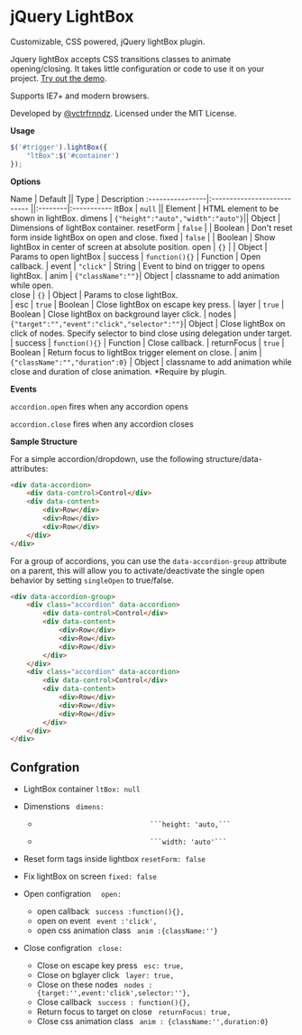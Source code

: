 jQuery LightBox
================

Customizable, CSS powered, jQuery lightBox plugin.

Jquery lightBox accepts CSS transitions classes to animate opening/closing. It takes little configuration or code to use it on your project. [Try out the demo](//vctrfrnndz.github.io/jquery-accordion).

Supports IE7+ and modern browsers.

Developed by [@vctrfrnndz](//vctrfrnndz.com). Licensed under the MIT License.

**Usage**

```javascript
$('#trigger').lightBox({
    "ltBox":$('#container')
});
```

**Options**

Name             | Default                           || Type    | Description
:----------------|:---------------------------       ||:--------|:-----------
ltBox            | `null`                            || Element | HTML element to be shown in lightBox.               dimens           | `{"height":"auto","width":"auto"}`|| Object  | Dimensions of lightBox container.                  resetForm        | `false`   |                   | Boolean | Don't reset form inside lightBox on open and close.
fixed            | `false`   |                   | Boolean | Show lightBox in center of screen at absolute position.
open             | `{}`      |                   | Object  | Params to open lightBox
                 |  success  | `function(){}`   | Function | Open callback.
                 |  event    | `"click"`        | String   | Event to bind on trigger to opens lightBox.
                 |  anim     | `{"className":""}`| Object | classname to add animation while open.                  
close            | `{}`                         | Object   | Params to close lightBox.                 
                 |  esc      | `true`           | Boolean  | Close lightBox on escape key press.
                 | layer     | `true`           | Boolean  | Close lightBox on background layer click.
                 | nodes     | `{"target":"","event":"click","selector":""}`| Object  | Close lightBox on click of nodes. Specify selector to bind close using delegation under target.
                 |  success  | `function(){}`    | Function  | Close callback.
                 |  returnFocus | `true`        | Boolean  | Return focus to lightBox trigger element on close.
                 |  anim      | `{"className":"","duration":0}` | Object  | classname to add animation while close and duration of close animation. *Require by plugin.
                 
                  
**Events**

`accordion.open` fires when any accordion opens

`accordion.close` fires when any accordion closes

**Sample Structure**

For a simple accordion/dropdown, use the following structure/data-attributes:

```html
<div data-accordion>
    <div data-control>Control</div>
    <div data-content>
        <div>Row</div>
        <div>Row</div>
        <div>Row</div>
    </div>
</div>
```

For a group of accordions, you can use the `data-accordion-group` attribute on a parent, this will allow you to activate/deactivate the single open behavior by setting `singleOpen` to true/false.

```html
<div data-accordion-group>
    <div class="accordion" data-accordion>
        <div data-control>Control</div>
        <div data-content>
            <div>Row</div>
            <div>Row</div>
            <div>Row</div>
        </div>
    </div>
    <div class="accordion" data-accordion>
        <div data-control>Control</div>
        <div data-content>
            <div>Row</div>
            <div>Row</div>
            <div>Row</div>
        </div>
    </div>
</div>
```

## Confgration ##

- LightBox container        ``` ltBox: null ```
- Dimenstions               ``` dimens:```
  -                                 ```height: 'auto,```
  -                                 ```width: 'auto'```

- Reset form tags inside lightbox   ``` resetForm: false ```
- Fix lightBox on screen  ``` fixed: false ```
- Open configration       ```  open:```
  - open callback             		``` success :function(){},```
  - open on event             		``` event :'click',```
  - open css animation class  		``` anim :{className:''}```

- Close configration      ``` close:```
  - Close on escape key press       ``` esc: true,```
  - Close on bglayer click          ``` layer: true,```
  - Close on these nodes            ``` nodes : {target:'',event:'click',selector:''},```
  - Close callback                  ``` success : function(){},```
  - Return focus to target on close ``` returnFocus: true,```
  - Close css animation class       ``` anim : {className:'',duration:0}```
